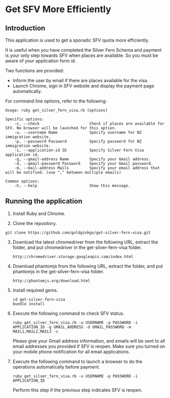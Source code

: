 # Get SFV More Efficiently

## Introduction
This application is used to get a sporadic SFV quota more efficiently.

It is useful when you have completed the Silver Fern Schema
and payment is your only step towards SFV when places are available.
So you must be aware of your application form id.

Two functions are provided:
  - Inform the user by email if there are places available for the visa.
  - Launch Chrome, sign in SFV website and display the payment page automatically.

For command line options, refer to the following:
```
Usage: ruby get_silver_fern_visa.rb [options]

Specific options:
    -c, --check                      Check if places are available for SFV. No browser will be launched for this option.
    -u, --username Name              Specify username for NZ immigration website.
    -p, --password Password          Specify password for NZ immigration website.
    -i, --application-id ID          Specify Silver Fern Visa application id.
    -g, --gmail-address Name         Specify your Gmail address.
    -d, --gmail-password Password    Specify your Gmail password.
    -m, --mail-address Mails         Specify your email address that will be notified. (use "," between multiple emails)

Common options:
    -h, --help                       Show this message.
```

## Running the application
1. Install Ruby and Chrome.

2. Clone the repository.
  ```
  git clone https://github.com/goldginkgo/get-silver-fern-visa.git
  ```

3. Download the latest chromedriver from the following URL, extract the folder,
   and put chromedriver in the get-silver-fern-visa folder.
   ```
   http://chromedriver.storage.googleapis.com/index.html
   ```

4. Download phantomjs from the following URL, extract the folder,
   and put phantomjs in the get-silver-fern-visa folder.
   ```
   http://phantomjs.org/download.html
   ```

5. Install required gems.
   ```
   cd get-silver-fern-visa
   bundle install
   ```

6. Execute the following command to check SFV status.
   ```
   ruby get_silver_fern_visa.rb -u USERNAME -p PASSWORD -i APPLICATION_ID -g GMAIL_ADDRESS -d GMAIL_PASSWORD -m MAIL1,MAIL2,MAIL3 -c
   ```
   Please give your Gmail address information, and emails will be sent to all email addresses you provided if SFV is reopen. Make sure you turned on your mobile phone notification for all email applications.

7. Execute the following command to launch a browser to do the operations automatically before payment.
   ```
   ruby get_silver_fern_visa.rb -u USERNAME -p PASSWORD -i APPLICATION_ID
   ```
   Perform this step if the previous step indicates SFV is reopen.
